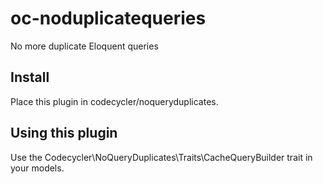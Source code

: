 # oc-noduplicatequeries
No more duplicate Eloquent queries

## Install
Place this plugin in codecycler/noqueryduplicates.

## Using this plugin
Use the Codecycler\NoQueryDuplicates\Traits\CacheQueryBuilder trait in your models.
